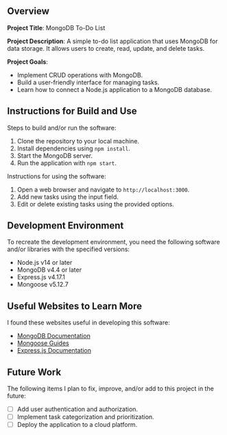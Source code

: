 ## Overview

**Project Title**: MongoDB To-Do List

**Project Description**:
A simple to-do list application that uses MongoDB for data storage. It allows users to create, read, update, and delete tasks.

**Project Goals**:
- Implement CRUD operations with MongoDB.
- Build a user-friendly interface for managing tasks.
- Learn how to connect a Node.js application to a MongoDB database.

## Instructions for Build and Use

Steps to build and/or run the software:

1. Clone the repository to your local machine.
2. Install dependencies using `npm install`.
3. Start the MongoDB server.
4. Run the application with `npm start`.

Instructions for using the software:

1. Open a web browser and navigate to `http://localhost:3000`.
2. Add new tasks using the input field.
3. Edit or delete existing tasks using the provided options.

## Development Environment 

To recreate the development environment, you need the following software and/or libraries with the specified versions:

* Node.js v14 or later
* MongoDB v4.4 or later
* Express.js v4.17.1
* Mongoose v5.12.7

## Useful Websites to Learn More

I found these websites useful in developing this software:

* [MongoDB Documentation](https://docs.mongodb.com/)
* [Mongoose Guides](https://mongoosejs.com/docs/guide.html)
* [Express.js Documentation](https://expressjs.com/)

## Future Work

The following items I plan to fix, improve, and/or add to this project in the future:

* [ ] Add user authentication and authorization.
* [ ] Implement task categorization and prioritization.
* [ ] Deploy the application to a cloud platform.
